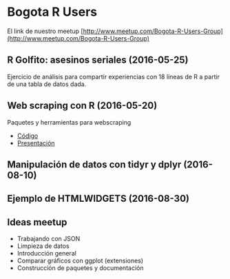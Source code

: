 # Bogota R Users


El link de nuestro meetup
[http://www.meetup.com/Bogota-R-Users-Group](http://www.meetup.com/Bogota-R-Users-Group)


## R Golfito: asesinos seriales (2016-05-25)

Ejercicio de análisis para compartir experiencias con 18 líneas de R a partir de una tabla de datos dada.

## Web scraping con R (2016-05-20)

Paquetes y herramientas para webscraping

- [Código](./webscraping/)
- [Presentación](https://docs.google.com/presentation/d/1aFUbRznKUnpLLx6llURR9hxOwVNTz3kHeY5I4QAAljg/pub?start=false&loop=false&delayms=3000&slide=id.p)



## Manipulación de datos con tidyr y dplyr (2016-08-10)


## Ejemplo de HTMLWIDGETS (2016-08-30)


## Ideas meetup

- Trabajando con JSON
- Limpieza de datos
- Introducción general
- Comparar gráficos con ggplot (extensiones)
- Construcción de paquetes y documentación




